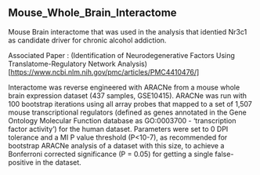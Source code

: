 ## Mouse_Whole_Brain_Interactome

Mouse Brain interactome that was used in the analysis that identied Nr3c1 as candidate driver for chronic alcohol addiction. 

Associated Paper : (Identification of Neurodegenerative Factors Using Translatome-Regulatory Network Analysis)[https://www.ncbi.nlm.nih.gov/pmc/articles/PMC4410476/]

Interactome was reverse engineered with ARACNe from a mouse whole brain expression dataset (437 samples, GSE10415). ARACNe was run with 100 bootstrap iterations using all array probes that mapped to a set of 1,507 mouse transcriptional regulators (defined as genes annotated in the Gene Ontology Molecular Function database as GO:0003700 - ‘transcription factor activity’) for the human dataset. Parameters were set to 0 DPI tolerance and a MI P value threshold (P<10-7), as recommended for bootstrap ARACNe analysis of a dataset with this size, to achieve a Bonferroni corrected significance (P = 0.05) for getting a single false-positive in the dataset.
